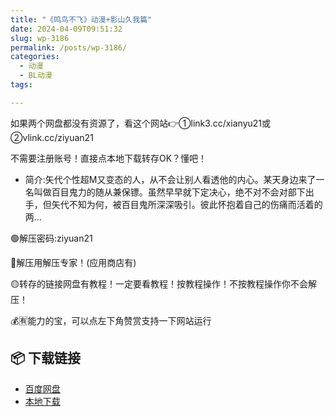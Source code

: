 ```yaml
---
title: "《鸣鸟不飞》动漫+影山久我篇"
date: 2024-04-09T09:51:32
slug: wp-3186
permalink: /posts/wp-3186/
categories:
  - 动漫
  - BL动漫
tags:

---
```


如果两个网盘都没有资源了，看这个网站👉①link3.cc/xianyu21或②vlink.cc/ziyuan21

不需要注册账号！直接点本地下载转存OK？懂吧！

*   简介:矢代个性超M又变态的人，从不会让别人看透他的内心。某天身边来了一名叫做百目鬼力的随从兼保镖。虽然早早就下定决心，绝不对不会对部下出手，但矢代不知为何，被百目鬼所深深吸引。彼此怀抱着自己的伤痛而活着的两…

🟢解压密码:ziyuan21

🔵解压用解压专家！(应用商店有)

🟡转存的链接网盘有教程！一定要看教程！按教程操作！不按教程操作你不会解压！

💰🈶能力的宝，可以点左下角赞赏支持一下网站运行

## 📦 下载链接
- [百度网盘](https://blziyuan21.com/pay-download/3186?key=ddf02ef3f4&down_id=0)
- [本地下载](https://blziyuan21.com/pay-download/3186?key=ddf02ef3f4&down_id=1)

